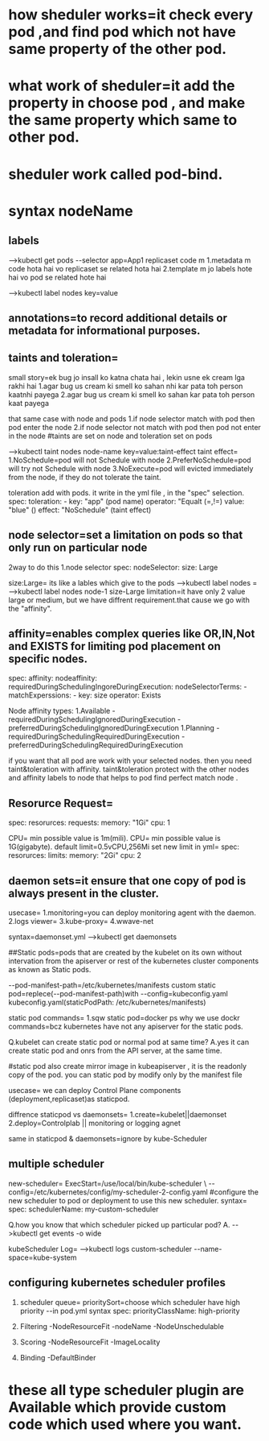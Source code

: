 # how sheduler works=it check every pod ,and find pod which not have same property of the other pod.
# what work of sheduler=it add the property in choose pod , and make the same property which same to other pod.
# sheduler work called pod-bind.
# syntax nodeName

## labels
-->kubectl get pods --selector app=App1
replicaset code m 
1.metadata m code hota hai vo replicaset se related hota hai
2.template m jo labels hote hai vo pod se related hote hai 

-->kubectl label nodes <node-name> key=value

## annotations=to record additional details or metadata for informational purposes.

## taints and toleration=
small story=ek bug jo insall ko katna chata hai , lekin usne ek cream lga rakhi hai
1.agar bug us cream ki smell ko sahan nhi kar pata toh person kaatnhi payega
2.agar bug us cream ki smell ko sahan kar pata toh person kaat payega

that same case with node and pods
1.if node selector match with pod then pod enter the node
2.if node selector not match with pod then pod not enter in the node
#taints are set on node and toleration set  on pods

-->kubectl taint nodes node-name key=value:taint-effect
taint effect=
1.NoSchedule=pod will not Schedule with node
2.PreferNoSchedule=pod will try not Schedule with node
3.NoExecute=pod will evicted immediately from the node, if they do not tolerate the taint.

toleration add with pods. it write in the yml file , in the "spec" selection.
spec:
    toleration:
    - key: "app" (pod name)
      operator: "Equalt (=,!=)
      value: "blue" ()
      effect: "NoSchedule" (taint effect)


## node selector=set a limitation on pods so that only run on particular node
2way to do this
1.node selector
spec:
    nodeSelector:
        size: Large

size:Large= its like a lables which give to the pods
-->kubectl label nodes <node-name> <label-key>=<label-value>
-->kubectl label nodes node-1 size-Large
limitation=it have only 2 value large or medium, but we have diffrent requirement.that cause we go with the "affinity".

## affinity=enables complex queries like OR,IN,Not and EXISTS for limiting pod placement on specific nodes.
spec:
    affinity:
        nodeaffinity:
            requiredDuringSchedulingIngoreDuringExecution:
                nodeSelectorTerms:
                    - matchExperssions:
                      - key: size
                      operator: Exists 
        
Node affinity types:
1.Available
  -requiredDuringSchedulingIgnoredDuringExecution 
  -preferredDuringSchedulingIgnoredDuringExecution
1.Planning
  -requiredDuringSchedulingRequiredDuringExecution 
  -preferredDuringSchedulingRequiredDuringExecution

if you want that all pod are work with your selected nodes. then you need taint&toleration with affinity.
taint&toleration protect with the other nodes and affinity labels to node that helps to pod find perfect match node .


## Resorurce Request=
spec:
    resorurces:
        requests:
            memory: "1Gi"
            cpu: 1

CPU= min possible value is 1m(mili).
CPU= min possible value is 1G(gigabyte).
default limit=0.5vCPU,256Mi
set new limit in yml=
spec:
    resorurces:
        limits:
            memory: "2Gi"
            cpu: 2

## daemon sets=it ensure that one copy of pod is always present in the cluster.
usecase=
1.monitoring=you can deploy monitoring agent with the daemon.
2.logs viewer=
3.kube-proxy=
4.wwave-net

syntax=daemonset.yml 
-->kubectl get daemonsets

##Static pods=pods that are created by the kubelet on its own without intervation from the apiserver or rest of the kubernetes cluster components as known as Static pods.

--pod-manifest-path=/etc/kubernetes/manifests
custom static pod=replece(--pod-manifest-path)with 
--config=kubeconfig.yaml
kubeconfig.yaml(staticPodPath: /etc/kubernetes/manifests)

static pod commands=
1.sqw static pod=docker ps
why we use dockr commands=bcz kubernetes have not any apiserver for the static pods.

Q.kubelet can create static pod or normal pod at same time?
A.yes it can create static pod and onrs from the API server, at the same time.

#static pod also create mirror image in kubeapiserver , it is the readonly copy of the pod.
you can static pod by modify only by the manifest file

usecase= we can deploy Control Plane components (deployment,replicaset)as staticpod.
 
diffrence staticpod vs daemonsets=
1.create=kubelet||daemonset
2.deploy=Controlplab || monitoring or logging agnet

same in staticpod & daemonsets=ignore by kube-Scheduler
  
## multiple scheduler
new-scheduler=
ExecStart=/use/local/bin/kube-scheduler \\
    --config=/etc/kubernetes/config/my-scheduler-2-config.yaml
#configure the new scheduler to pod or deployment to use this new scheduler.
syntax=
spec:
    schedulerName: my-custom-scheduler

Q.how you know that which scheduler picked up particular pod?
A. -->kubectl get events -o wide

kubeScheduler Log=
-->kubectl logs custom-scheduler --name-space=kube-system

## configuring kubernetes scheduler profiles
1. scheduler queue=
prioritySort=choose which scheduler have high priority 
--in pod.yml syntax
spec:
    priorityClassName: high-priority

2. Filtering
-NodeResourceFit
-nodeName
-NodeUnschedulable

3. Scoring
-NodeResourceFit
-ImageLocality

4. Binding
-DefaultBinder

# these all type scheduler plugin are Available which  provide custom code which used where you want.

